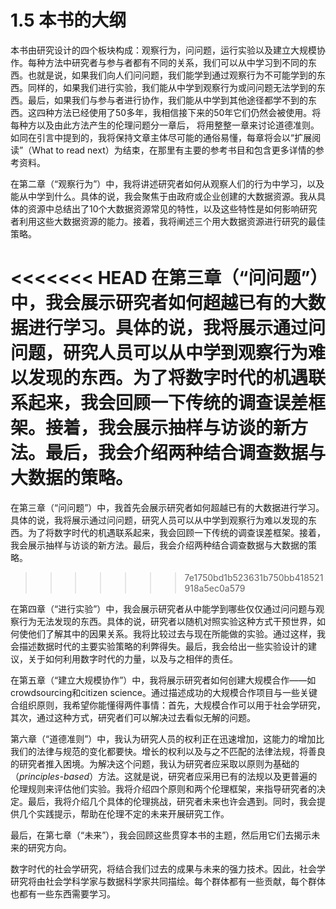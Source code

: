 # 1.5 本书的大纲

本书由研究设计的四个板块构成：观察行为，问问题，运行实验以及建立大规模协作。每种方法中研究者与参与者都有不同的关系，我们可以从中学习到不同的东西。也就是说，如果我们向人们问问题，我们能学到通过观察行为不可能学到的东西。同样的，如果我们进行实验，我们能从中学到观察行为或问问题无法学到的东西。最后，如果我们与参与者进行协作，我们能从中学到其他途径都学不到的东西。这四种方法已经使用了50多年，我相信接下来的50年它们仍然会被使用。将每种方以及由此方法产生的伦理问题分一章后， 将用整整一章来讨论道德准则。如同在引言中提到的，我将保持文章主体尽可能的通俗易懂，每章将会以“扩展阅读”（What to read next）为结束，在那里有主要的参考书目和包含更多详情的参考资料。

在第二章（“观察行为”）中，我将讲述研究者如何从观察人们的行为中学习，以及能从中学到什么。具体的说，我会聚焦于由政府或企业创建的大数据资源。我从具体的资源中总结出了10个大数据资源常见的特性，以及这些特性是如何影响研究者利用这些大数据资源的能力。接着，我将阐述三个用大数据资源进行研究的最佳策略。

<<<<<<< HEAD
在第三章（“问问题”）中，我会展示研究者如何超越已有的大数据进行学习。具体的说，我将展示通过问问题，研究人员可以从中学到观察行为难以发现的东西。为了将数字时代的机遇联系起来，我会回顾一下传统的调查误差框架。接着，我会展示抽样与访谈的新方法。最后，我会介绍两种结合调查数据与大数据的策略。
=======
在第三章（“问问题”）中，我首先会展示研究者如何超越已有的大数据进行学习。具体的说，我将展示通过问问题，研究人员可以从中学到观察行为难以发现的东西。为了将数字时代的机遇联系起来，我会回顾一下传统的调查误差框架。接着，我会展示抽样与访谈的新方法。最后，我会介绍两种结合调查数据与大数据的策略。
>>>>>>> 7e1750bd1b523631b750bb418521918a5ec0a579

在第四章（“进行实验”）中，我会展示研究者从中能学到哪些仅仅通过问问题与观察行为无法发现的东西。具体的说，研究者以随机对照实验这种方式干预世界，如何使他们了解其中的因果关系。我将比较过去与现在所能做的实验。通过这样，我会描述数据时代的主要实验策略的利弊得失。最后，我会给出一些实验设计的建议，关于如何利用数字时代的力量，以及与之相伴的责任。

在第五章（“建立大规模协作”）中，我将展示研究者如何创建大规模合作——如crowdsourcing和citizen science。通过描述成功的大规模合作项目与一些关键合组织原则，我希望你能懂得两件事情：首先，大规模合作可以用于社会学研究，其次，通过这种方式，研究者们可以解决过去看似无解的问题。

第六章（“道德准则”）中，我认为研究人员的权利正在迅速增加，这能力的增加比我们的法律与规范的变化都要快。增长的权利以及与之不匹配的法律法规，将善良的研究者推入困境。为解决这个问题，我认为研究者应采取以原则为基础的（*principles-based*）方法。这就是说，研究者应采用已有的法规以及更普遍的伦理规则来评估他们实验。我将介绍四个原则和两个伦理框架，来指导研究者的决定。最后，我将介绍几个具体的伦理挑战，研究者未来也许会遇到。同时，我会提供几个实践提示，帮助在伦理不定的未来开展研究工作。

最后，在第七章（“未来”），我会回顾这些贯穿本书的主题，然后用它们去揭示未来的研究方向。

数字时代的社会学研究，将结合我们过去的成果与未来的强力技术。因此，社会学研究将由社会学科学家与数据科学家共同描绘。每个群体都有一些贡献，每个群体也都有一些东西需要学习。
